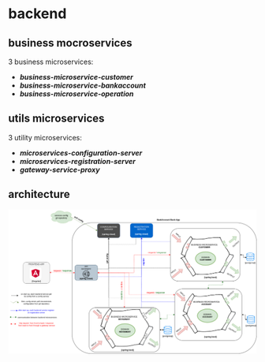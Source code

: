 # backend

## business mocroservices
3 business microservices:
- ***business-microservice-customer***
- ***business-microservice-bankaccount***
- ***business-microservice-operation***
## utils microservices
3 utility microservices:
- ***microservices-configuration-server***
- ***microservices-registration-server***
- ***gateway-service-proxy***

## architecture
![archi](../assets/exalt-bank-account-archi.png)